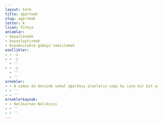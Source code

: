 ```yaml
---
layout: term
title: ağartmak
slug: agartmak
letter: A
lisan: Türkçe
anlamlar:
- beyazlatmak
- beyazlaştırmak
- Kuyumculukta gümüşü temizlemek
ozellikler:
- - -i
- - -i
  - ''
- - -i
  - ''
  - ''
ornekler:
- - O zaman da denizde sakal ağartmış olanların çoğu bu işte bir bit yeniği var diye işkillenmişler.
- - ''
- - ''
orneklerkaynak:
- - Halikarnas Balıkçısı
- - ''
- - ''
---
```


